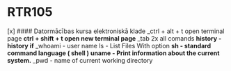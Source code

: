 # RTR105
[x] #### Datormācības kursa elektroniskā klade
_ctrl + alt + t open terminal page
**ctrl + shift + t open new terminal page**
_tab 2x  all comands
**history - history if**
_whoami - user name
ls - List Files With option
**sh - standard command language ( shell )
uname - Print information about the current system.**
_pwd - name of current working directory
